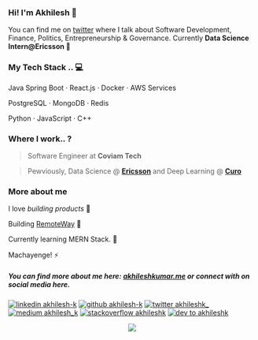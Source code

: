 [1.1]: https://github.com/ombharatiya/ombharatiya/blob/master/assets/icons/icons8-linkedin-48.png (linkedin icon with padding)
[2.1]: https://github.com/ombharatiya/ombharatiya/blob/master/assets/icons/icons8-github-48.png (github icon with padding)
[3.1]: https://github.com/ombharatiya/ombharatiya/blob/master/assets/icons/icons8-twitter-48.png (twitter icon with padding)
[4.1]: https://github.com/ombharatiya/ombharatiya/blob/master/assets/icons/icons8-medium-new-48.png (medium icon with padding)
[5.1]: https://github.com/ombharatiya/ombharatiya/blob/master/assets/icons/icons8-stack-overflow-48.png (stackoverflow icon with padding)
[6.1]: https://github.com/ombharatiya/ombharatiya/blob/master/assets/icons/icons8-dev-48.png (dev icon with padding)

[1]: https://www.linkedin.com/in/akhilesh-k
[2]: https://www.github.com/akhilesh-k
[3]: https://www.twitter.com/akhileshk_
[4]: http://www.medium.com/@akhilesh_k
[5]: https://stackoverflow.com/users/7663322/akhilesh-kumar
[6]: http://dev.to/akhileshk

### Hi!  I'm Akhilesh 👋 

You can find me on [twitter](https://twitter.com/akhileshk_) where I talk about Software Development, Finance, Politics, Entrepreneurship & Governance. Currently **Data Science Intern@Ericsson 🚀** 



### My Tech Stack .. 💻

Java Spring Boot · React.js  · Docker · AWS Services

PostgreSQL · MongoDB · Redis

Python · JavaScript · C++



### Where I work.. ?

> Software Engineer at **Coviam Tech**

> Pewviously,  Data Science @ [**Ericsson**](https://ericsson.com) and Deep Learning @ [**Curo**](https://curo.com/)



### More about me

I love _building products_ 🦄  

Building [RemoteWay](https://twitter.com/remotewayin) 🔭  

Currently learning MERN Stack. 🌱 

Machayenge! ⚡  

##### You can find more about me here: [akhileshkumar.me](https://akhilesh-k.github.io) or connect with on social media here.

<!-- section - social media icons -->
[![linkedin akhilesh-k][1.1]][1]
[![github akhilesh-k][2.1]][2]
[![twitter akhileshk_][3.1]][3]
[![medium akhilesh_k][4.1]][4]
[![stackoverflow akhileshk][5.1]][5]
[![dev to akhileshk][6.1]][6]

<!-- section - social media icons -->

<p align='center'>
<img align='center' src="https://visitor-badge.glitch.me/badge?page_id=akhilesh-k.visitor-badge">
 <p/>
